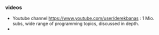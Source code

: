 ### videos

- Youtube channel https://www.youtube.com/user/derekbanas : 1 Mio. subs, wide range of programming topics, discussed in depth.
- 

